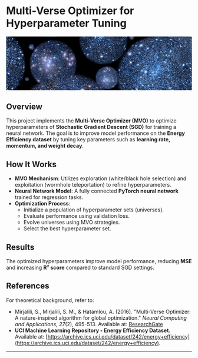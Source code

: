 # Multi-Verse Optimizer for Hyperparameter Tuning

![Multiverse Artistic Representation](imgs/multiverse_bubble.png)

## Overview
This project implements the **Multi-Verse Optimizer (MVO)** to optimize hyperparameters of **Stochastic Gradient Descent (SGD)** for training a neural network. The goal is to improve model performance on the **Energy Efficiency dataset** by tuning key parameters such as **learning rate, momentum, and weight decay**.

## How It Works
- **MVO Mechanism**: Utilizes exploration (white/black hole selection) and exploitation (wormhole teleportation) to refine hyperparameters.
- **Neural Network Model**: A fully connected **PyTorch neural network** trained for regression tasks.
- **Optimization Process**:
  - Initialize a population of hyperparameter sets (universes).
  - Evaluate performance using validation loss.
  - Evolve universes using MVO strategies.
  - Select the best hyperparameter set.

## Results
The optimized hyperparameters improve model performance, reducing **MSE** and increasing **R² score** compared to standard SGD settings.

## References
For theoretical background, refer to:
- Mirjalili, S., Mirjalili, S. M., & Hatamlou, A. (2016). "Multi-Verse Optimizer: A nature-inspired algorithm for global optimization." *Neural Computing and Applications, 27*(2), 495-513. Available at: [ResearchGate](https://www.researchgate.net/publication/273916757_Multi-Verse_Optimizer_a_nature-inspired_algorithm_for_global_optimization)
- **UCI Machine Learning Repository - Energy Efficiency Dataset.** Available at: [https://archive.ics.uci.edu/dataset/242/energy+efficiency](https://archive.ics.uci.edu/dataset/242/energy+efficiency).

---